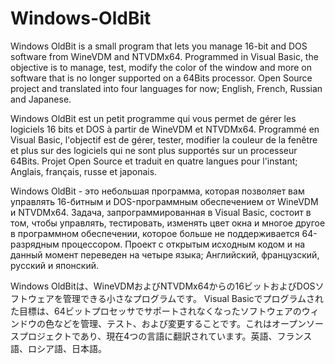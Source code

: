 # Windows-OldBit


Windows OldBit is a small program that lets you manage 16-bit and DOS software from WineVDM and NTVDMx64. Programmed in Visual Basic, the objective is to manage, test, modify the color of the window and more on software that is no longer supported on a 64Bits processor. Open Source project and translated into four languages for now; English, French, Russian and Japanese.

Windows OldBit est un petit programme qui vous permet de gérer les logiciels 16 bits et DOS à partir de WineVDM et NTVDMx64. Programmé en Visual Basic, l'objectif est de gérer, tester, modifier la couleur de la fenêtre et plus sur des logiciels qui ne sont plus supportés sur un processeur 64Bits. Projet Open Source et traduit en quatre langues pour l'instant; Anglais, français, russe et japonais.

Windows OldBit - это небольшая программа, которая позволяет вам управлять 16-битным и DOS-программным обеспечением от WineVDM и NTVDMx64. Задача, запрограммированная в Visual Basic, состоит в том, чтобы управлять, тестировать, изменять цвет окна и многое другое в программном обеспечении, которое больше не поддерживается 64-разрядным процессором. Проект с открытым исходным кодом и на данный момент переведен на четыре языка; Английский, французский, русский и японский.

Windows OldBitは、WineVDMおよびNTVDMx64からの16ビットおよびDOSソフトウェアを管理できる小さなプログラムです。 Visual Basicでプログラムされた目標は、64ビットプロセッサでサポートされなくなったソフトウェアのウィンドウの色などを管理、テスト、および変更することです。これはオープンソースプロジェクトであり、現在4つの言語に翻訳されています。英語、フランス語、ロシア語、日本語。
